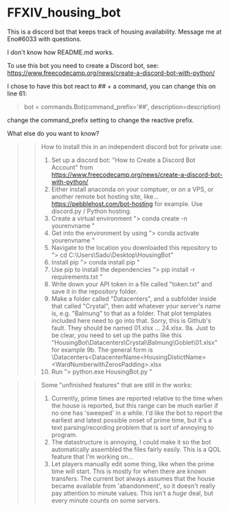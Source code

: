 # FFXIV_housing_bot
This is a discord bot that keeps track of housing availability. 
Message me at Eno#6033 with questions.

I don't know how README.md works.

To use this bot you need to create a Discord bot, see: https://www.freecodecamp.org/news/create-a-discord-bot-with-python/

I chose to have this bot react to ## +  a command, you can change this on line 61:
>bot = commands.Bot(command_prefix='##', description=description) 

change the command_prefix setting to change the reactive prefix.

What else do you want to know?

>> How to install this in an independent discord bot for private use:
>> 1. Set up a discord bot: "How to Create a Discord Bot Account" from https://www.freecodecamp.org/news/create-a-discord-bot-with-python/
>> 2. Either install anaconda on your comptuer, or on a VPS, or another remote bot hosting site, like... https://pebblehost.com/bot-hosting for example. Use discord.py / Python hosting.
>> 3. Create a virtual environment "> conda create -n yourenvname "
>> 4. Get into the environment by using "> conda activate yourenvname "
>> 5. Navigate to the location you downloaded this repository to "> cd C:\Users\Sadu\Desktop\HousingBot"
>> 6. Install pip "> conda install pip "
>> 7. Use pip to install the dependencies "> pip install -r requirements.txt "
>> 8. Write down your API token in a file called "token.txt" and save it in the repository folder.
>> 9. Make a folder called "Datacenters", and a subfolder inside that called "Crystal", then add whatever your server's name is, e.g. "Balmung" to that as a folder. That plot templates included here need to go into that. Sorry, this is Github's fault. They should be named 01.xlsx ... 24.xlsx. 
  >> 9a. Just to be clear, *you* need to set up the paths like this "HousingBot\Datacenters\Crystal\Balmung\Goblet\01.xlsx" for example
  >> 9b. The general form is <BotLocation>\Datacenters\<DatacenterName<ServerName>\<HousingDistictName>\<WardNumberwithZerosPadding>.xlsx
>> 10. Run "> python.exe HousingBot.py "



>> Some "unfinished features" that are still in the works:
>> 1. Currently, prime times are reported relative to the time when the house is reported, but this range can be much earlier if no one has 'sweeped' in a while. I'd like the bot to report the earliest and latest possible onset of prime time, but it's a text parsing/recording problem that is sort of annoying to program.
>> 2. The datastructure is annoying, I could make it so the bot automatically assembled the files fairly easily. This is a QOL feature that I'm working on...
>> 3. Let players manually edit some thing, like when the prime time will start. This is mostly for when there are known transfers. The current bot always assumes that the house became available from 'abandonment', so it doesn't really pay attention to minute values. This isn't a *huge* deal, but every minute counts on some servers.
